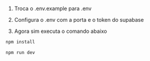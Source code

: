 1. Troca o .env.example para .env

2. Configura o .env com a porta e o token do supabase

3. Agora sim executa o comando abaixo

```bash
npm install

npm run dev
```
